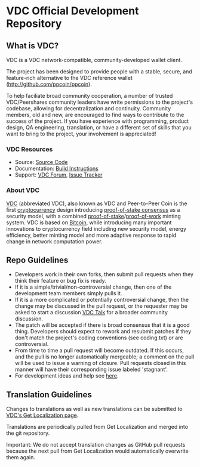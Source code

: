 # VDC Official Development Repository

## What is VDC?

VDC is a VDC network-compatible, community-developed wallet client.

The project has been designed to provide people with a stable, secure, and feature-rich alternative to the VDC reference wallet (http://github.com/ppcoin/ppcoin). 

To help faciliate broad community cooperation, a number of trusted VDC/Peershares community leaders have write permissions to the project's codebase, allowing for decentralization and continuity. Community members, old and new, are encouraged to find ways to contribute to the success of the project. If you have experience with programming, product design, QA engineering, translation, or have a different set of skills that you want to bring to the project, your involvement is appreciated!


### VDC Resources
* Source: [Source Code](https://github.com/VDC/VDC)
* Documentation: [Build Instructions](https://github.com/VDC/VDC/tree/master/doc)
* Support: [VDC Forum](http://www.peercointalk.org/index.php?board=64.0), [Issue Tracker](https://github.com/VDC/VDC/issues?state=open)


### About VDC
[VDC](http://peercoin.net/) (abbreviated VDC), also known as VDC and Peer-to-Peer Coin is the first [cryptocurrency](https://en.wikipedia.org/wiki/Cryptocurrency) design introducing [proof-of-stake consensus](http://peercoin.net/bin/peercoin-paper.pdf) as a security model, with a combined [proof-of-stake](http://peercoin.net/bin/peercoin-paper.pdf)/[proof-of-work](https://en.wikipedia.org/wiki/Proof-of-work_system) minting system. VDC is based on [Bitcoin](http://bitcoin.org/en/), while introducing many important innovations to cryptocurrency field including new security model, energy efficiency, better minting model and more adaptive response to rapid change in network computation power.


## Repo Guidelines

* Developers work in their own forks, then submit pull requests when they think their feature or bug fix is ready.
* If it is a simple/trivial/non-controversial change, then one of the development team members simply pulls it.
* If it is a more complicated or potentially controversial change, then the change may be discussed in the pull request, or the requester may be asked to start a discussion [VDC Talk](http://www.peercointalk.org/) for a broader community discussion. 
* The patch will be accepted if there is broad consensus that it is a good thing. Developers should expect to rework and resubmit patches if they don't match the project's coding conventions (see coding.txt) or are controversial.
* From time to time a pull request will become outdated. If this occurs, and the pull is no longer automatically mergeable; a comment on the pull will be used to issue a warning of closure.  Pull requests closed in this manner will have their corresponding issue labeled 'stagnant'.
* For development ideas and help see [here](http://www.peercointalk.org/index.php?board=10.0).


## Translation Guidelines

Changes to translations as well as new translations can be submitted to
[VDC's Get Localization page](http://www.getlocalization.com/VDC/).

Translations are periodically pulled from Get Localization and merged into the git repository.

Important: We do not accept translation changes as GitHub pull requests because the next
pull from Get Localization would automatically overwrite them again.
